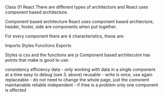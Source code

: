 Class 01
React
There are different types of architecture and React uses component based architecture.

Component based architecture
React uses component based archtecture, header, footer, side are components when put together.

For every component there are 4 characteristics, these are:

Imports
Styles
Functions
Exports

Styles is css and the functions are js
Component based architecutre has points that make is good to use:

consistency
efficiency
data - only working with data in a single component at a time
easy to debug (see 3. above)
reusable - write is once, use again
replaceable - do not need to change the whole page, just the comonent
maintainable
reliable
independent - if thee is a problem only one component is affected


